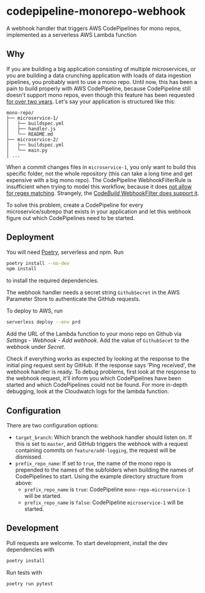 # codepipeline-monorepo-webhook
A webhook handler that triggers AWS CodePipelines for mono repos, implemented as a serverless AWS Lambda function

## Why
If you are building a big application consisting of multiple microservices, or you are building a data crunching application with loads of data ingestion pipelines, you probably want to use a mono repo.
Until now, this has been a pain to build properly with AWS CodePipeline, because CodePipeline still doesn't support mono repos, even though this feature has been requested [for over two years](https://forums.aws.amazon.com/thread.jspa?threadID=265045).
Let's say your application is structured like this:
```
mono-repo/
├── microservice-1/
│   ├── buildspec.yml
│   ├── handler.js
│   └── README.md
├── microservice-2/
│   ├── buildspec.yml
│   └── main.py
│ ...
```
When a commit changes files in `microservice-1`, you only want to build this specific folder, not the whole repository (this can take a long time and get expensive with a big mono repo). 
The CodePipeline WebhookFilterRule is insufficient when trying to model this workflow, because it does [not allow for regex matching](https://docs.aws.amazon.com/AWSCloudFormation/latest/UserGuide/aws-properties-codepipeline-webhook-webhookfilterrule.html).
Strangely, the [Code*Build* WebhookFilter does support it](https://docs.aws.amazon.com/codebuild/latest/APIReference/API_WebhookFilter.html).

To solve this problem, create a CodePipeline for every microservice/subrepo that exists in your application and let this webhook figure out which CodePipelines need to be started.

## Deployment
You will need [Poetry](https://poetry.eustace.io/), serverless and npm. Run
```bash
poetry install --no-dev
npm install
```
to install the required dependencies. 

The webhook handler needs a secret string `GithubSecret` in the AWS Parameter Store to authenticate the GitHub requests.

To deploy to AWS, run
```bash
serverless deploy --env prd
```

Add the URL of the Lambda function to your mono repo on Github via _Settings - Webhook - Add webhook_. Add the value of `GithubSecet` to the webhook under _Secret_.

Check if everything works as expected by looking at the response to the initial ping request sent by GitHub. If the response says 'Ping received', the webhook handler is ready. To debug problems, first look at the response to the webhook request, it'll inform you which CodePipelines have been started and which CodePipelines could not be found. For more in-depth debugging, look at the Cloudwatch logs for the lambda function.

## Configuration
There are two configuration options:

* `target_branch`: Which branch the webhook handler should listen on. If this is set to `master`, and GitHub triggers the webhook with a request containing commits on `feature/add-logging`, the request will be dismissed.
* `prefix_repo_name`: If set to `true`, the name of the mono repo is prepended to the names of the subfolders when building the names of CodePipelines to start. Using the example directory structure from above:
  * `prefix_repo_name` is `true`: CodePipeline `mono-repo-microservice-1` will be started.
  * `prefix_repo_name` is `false`: CodePipeline `microservice-1` will be started.
  
## Development
Pull requests are welcome. To start development, install the dev dependencies with
```bash
poetry install
```
Run tests with
```bash
poetry run pytest
```
